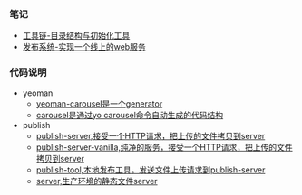 ### 笔记
- [工具链-目录结构与初始化工具](https://www.yuque.com/yangxiaomie/zu16ge/xkfen6)
- [发布系统-实现一个线上的web服务](https://www.yuque.com/yangxiaomie/zu16ge/es3bom)
### 代码说明
- yeoman
    - [yeoman-carousel是一个generator](./yeoman-generator/yeoman-carousel)
    - [carousel是通过yo carousel命令自动生成的代码结构](./yeoman-generator/carousel)
- publish
    - [publish-server,接受一个HTTP请求，把上传的文件拷贝到server](./publish/publish-server)
    - [publish-server-vanilla,纯净的服务，接受一个HTTP请求，把上传的文件拷贝到server](./publish/publish-server-vanilla)
    - [publish-tool,本地发布工具，发送文件上传请求到publish-server](./publish/publish-tool)
    - [server,生产环境的静态文件server](./publish/server)
